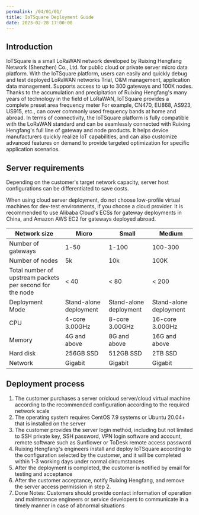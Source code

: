 ```yaml
---
permalink: /04/01/01/
title: IoTSquare Deployment Guide
date: 2023-02-28 17:00:00
---
```


## Introduction
IoTSquare is a small LoRaWAN network developed by Ruixing Hengfang Network (Shenzhen) Co., Ltd. for public cloud or private server micro data platform. With the IoTSquare platform, users can easily and quickly debug and test deployed LoRaWAN networks
Trial, O&M management, application data management. Supports access to up to 300 gateways and 100K nodes.
Thanks to the accumulation and precipitation of Ruixing Hengfang's many years of technology in the field of LoRaWAN, IoTSquare provides a complete preset area frequency meter
For example, CN470, EU868, AS923, US915, etc., can cover commonly used frequency bands at home and abroad.
In terms of connectivity, the IoTSquare platform is fully compatible with the LoRaWAN standard and can be seamlessly connected with Ruixing Hengfang's full line of gateway and node products.
It helps device manufacturers quickly realize IoT capabilities, and can also customize advanced features on demand to provide targeted optimization for specific application scenarios.

## Server requirements
Depending on the customer's target network capacity, server host configurations can be differentiated to save costs.

When using cloud server deployment, do not choose low-profile virtual machines for dev-test environments, if you choose a cloud provider.
It is recommended to use Alibaba Cloud's ECSs for gateway deployments in China, and Amazon AWS EC2 for gateways deployed abroad.

| Network size | Micro | Small | Medium |
|-----------|------------|------------|-------------|
| Number of gateways | 1-50       | 1-100      | 100-300     |
| Number of nodes | 5k       | 10k        | 100K        |
| Total number of upstream packets per second for the node | < 40       | < 80       | < 200       | 
| Deployment Mode | Stand-alone deployment | Stand-alone deployment | Stand-alone deployment | 
| CPU       | 4-core 3.00GHz | 8-core 3.00GHz | 16-core 3.00GHz | 
| Memory | 4G and above | 8G and above | 16G and above |
| Hard disk | 256GB SSD  | 512GB SSD  | 2TB SSD     | 
| Network | Gigabit | Gigabit | Gigabit |

## Deployment process
1. The customer purchases a server or/cloud server/cloud virtual machine according to the recommended configuration according to the required network scale
2. The operating system requires CentOS 7.9 systems or Ubuntu 20.04+ that is installed on the server
2. The customer provides the server login method, including but not limited to SSH private key, SSH password, VPN login software and account, remote software such as Sunflower or ToDesk remote access password
3. Ruixing Hengfang's engineers install and deploy IoTSquare according to the configuration selected by the customer, and it will be completed within 1-3 working days under normal circumstances
5. After the deployment is completed, the customer is notified by email for testing and acceptance
6. After the customer acceptance, notify Ruixing Hengfang, and remove the server access permission in step 2.
7. Done
   Notes:
   Customers should provide contact information of operation and maintenance engineers or service developers to communicate in a timely manner in case of abnormal situations